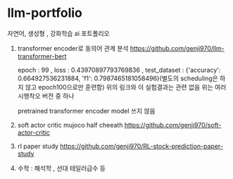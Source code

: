 # llm-portfolio
자연어, 생성형 , 강화학습 ai 포트폴리오

1) transformer encoder로 동의어 관계 분석
   https://github.com/genji970/llm-transformer-bert
   
   epoch : 99 , loss : 0.43970897793769836 , test_dataset : {'accuracy': 0.664927536231884, 'f1': 0.7987465181058496}(별도의 scheduling은 하지 않고 epoch100으로만 훈련함)
   위의 링크와 이 실험결과는 관련 없음 위는 여러 시행착오 버전 중 하나

   pretrained transformer encoder model 쓰지 않음 

3) soft actor critic mujoco half cheeath
   https://github.com/genji970/soft-actor-critic
   
4) rl paper study
https://github.com/genji970/RL-stock-prediction-paper-study

5) 수학 : 해석학 , 선대 테일러급수 등
